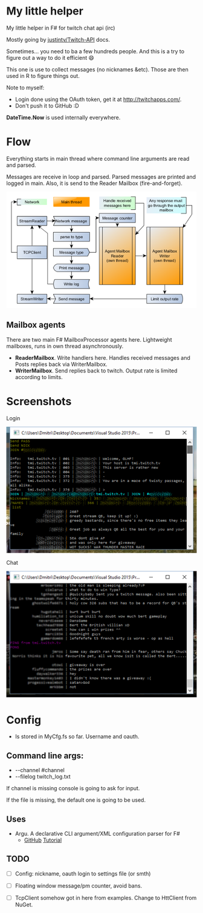 # My little helper #

My little helper in F# for twitch chat api (irc)

Mostly going by [justintv/Twitch-API](https://github.com/justintv/Twitch-API/blob/master/IRC.md) docs.

Sometimes... you need to ba a few hundreds people. And this is a try to figure out a way to do it efficient :smile:

This one is use to collect messages (no nicknames &etc). Those are then used in R to figure things out.

Note to myself:

- Login done using the OAuth token, get it at http://twitchapps.com/.
- Don't push it to GitHub :D

**DateTime.Now** is used internally everywhere.

# Flow #

Everything starts in main thread where command line arguments are read and parsed.

Messages are receive in loop and parsed. Parsed messages are printed and logged in main. Also, it is send to the Reader Mailbox (fire-and-forget).

![chetHelperFlowYed](chetHelperFlowYed.png)

## Mailbox agents ##

There are two main F# MailboxProcessor agents here. Lightweight mailboxes, runs in own thread asynchronously.

- **ReaderMailbox**. Write handlers here. Handles received messages and Posts replies back via WriterMailbox.
- **WriterMailbox**. Send replies back to twitch. Output rate is limited according to limits.

# Screenshots #

Login

![screen_login](myimg/screen_login.png)

Chat

![screen_chat](myimg/screen_chat.png)

#  Config #

* Is stored in MyCfg.fs so far. Username and oauth.

## Command line args: ##

* --channel #channel
* --filelog twitch_log.txt

If channel is missing console is going to ask for input.

If the file is missing, the default one is going to be used.

## Uses ##

- Argu. A declarative CLI argument/XML configuration parser for F#
    * [GitHub](https://github.com/fsprojects/Argu) [Tutorial](http://fsprojects.github.io/Argu/tutorial.html)

## TODO ##

- [ ] Config: nickname, oauth login to settings file (or smth)
- [ ] Floating window message/pm counter, avoid bans.
- [ ] TcpClient somehow got in here from examples. Change to HttClient from NuGet.

